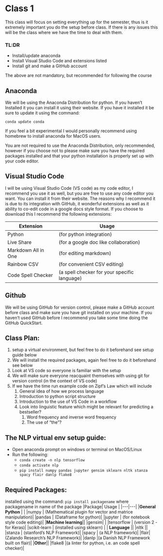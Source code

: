 # Class 1
This class will focus on setting everything up for the semester, thus is it extremely important you do the setup before class. If there is any issues this will be the class where we have the time to deal with them.

### TL:DR
 - Install/update anaconda
 - Install Visual Studio Code and extensions listed
 - Install git and make a GitHub account

The above are not mandatory, but recommended for following the course


## Anaconda
We will be using the Anaconda Distribution for python. If you haven’t Installed it you can install it using their website. If you have it installed it be sure to update it using the command:

`conda update conda`

If you feel a bit experimental I would personally recommend using homebrew to install anaconda for MacOS users. 

You are not required to use the Anaconda Distribution, only recommended, however if you choose not to please make sure you have the required packages installed and that your python installation is properly set up with your code editor.

## Visual Studio Code
I will be using Visual Studio Code (VS code) as my code editor, I recommend you use it as well, but you are free to use any code editor you want. You can install it from their website. The reasons why I recommend it is due to its integration with GitHub, it wonderful extensions as well as it ability to co-edit code in a google docs style format. If you choose to download this I recommend the following extensions:

|Extension| Usage | 
|---|---|
|Python | (for python integration) |
|Live Share | (for a google doc like collaboration) |
|Markdown All in One | (for editing markdown) |
|Rainbow CSV |				(for convenient CSV editing) |
|Code Spell Checker | (a spell checker for your specific language) |


## Github
We will be using GitHub for version control, please make a GitHub account before class and make sure you have git installed on your machine. If you haven’t used GitHub before I recommend you take some time doing the GitHub QuickStart.


## Class Plan:
1.  setup a virtual environment, but feel free to do it beforehand see setup guide below
2. We will install the required packages, again feel free to do it beforehand see below
3. Look at VS code so everyone is familiar with the setup
4. We will make sure everyone reacquaint themselves with using git for version control (in the context of VS code)
5. If we have the time run example code on Zipf’s Law which will include
    1. General idea of how we process language
    2. Introduction to python script structure
    3. Introduction to the use of VS Code in a workflow
    4. Look into linguistic feature which might be relevant for predicting a bestseller?
        1. Word frequency and inverse word frequency
        2. The use of “the”?


## The NLP virtual env setup guide:
- Open anaconda prompt on windows or terminal on MacOS/Linux 
- Run the following:
  - `conda create -n nlp tensorflow`
  - `conda activate nlp`
  - `pip install numpy pandas jupyter gensim sklearn nltk stanza spacy flair danlp flake8`


## Required Packages:
installed using the command:
`pip install packagename`
where packagename in name of the package
|Package| Usage | 
|---|---|
|**General Python** |  |
|numpy | (Mathematical plugin for vector and matrice manipulation)|
|pandas | (Dataframe for python)|
|jupyter | (for notebook style code editing)|
|**Machine learning**||
|gensim| |
|tensorflow | (version 2 - for Keras)|
|scikit-learn | (installed using sklearn) |
| **Language** ||
|nltk ||
|stanza | (stanford’s NLP Framework)|
|spacy |  (a NLP framework)|
|flair| (Zalando Research’s NLP Framework)|
|danlp |(a Danish NLP Framework built on flair)|
|**Other**||
|flake8 |(a linter for python, i.e. an code spell checker)|
